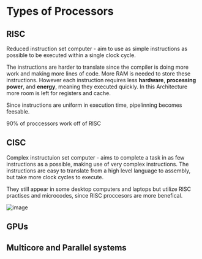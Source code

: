 # Types of Processors

## RISC 
Reduced instruction set computer - aim to use as simple instructions as possible to be executed within a single clock cycle.

The instructions are harder to translate since the compiler is doing more work and making more lines of code. More RAM is needed to store these instructions. However each instruction requires less **hardware**, **processing power**, and **energy**, meaning they executed quickly. In this Architecture more room is left for registers and cache.

Since instructions are uniform in execution time, pipelinning becomes feesable.

90% of proccessors work off of RISC

## CISC
Complex instructuion set computer - aims to complete a task in as few instructions as a possible, making use of very complex instructions. The instructions are easy to translate from a high level language to assembly, but take more clock cycles to execute.

They still appear in some desktop computers and laptops but utilize RISC practises and microcodes, since RISC proccesors are more benefical.

![image](https://user-images.githubusercontent.com/72783315/137929032-43626ccc-ba85-4076-ae26-34988aba1f5a.png)

## GPUs

## Multicore and Parallel systems
